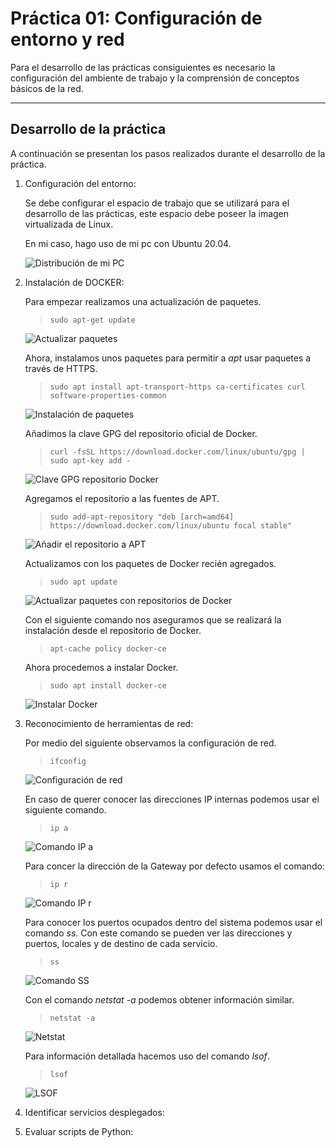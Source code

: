 # Práctica 01: Configuración de entorno y red

Para el desarrollo de las prácticas consiguientes es necesario la configuración del ambiente de trabajo y la comprensión de conceptos básicos de la red.

---

## Desarrollo de la práctica

A continuación se presentan los pasos realizados durante el desarrollo de la práctica.

1. Configuración del entorno:

    Se debe configurar el espacio de trabajo que se utilizará para el desarrollo de las prácticas, este espacio debe poseer la imagen virtualizada de Linux.

    En mi caso, hago uso de mi pc con Ubuntu 20.04.

    ![Distribución de mi PC](/practica01/images/distro.png)

2. Instalación de DOCKER:

    Para empezar realizamos una actualización de paquetes. 
    
    >`sudo apt-get update`

    ![Actualizar paquetes](/practica01/images/update.png)

    Ahora, instalamos unos paquetes para permitir a *apt* usar paquetes a través de HTTPS.

    >`sudo apt install apt-transport-https ca-certificates curl software-properties-common`

    ![Instalación de paquetes](/practica01/images/libs.png)

    Añadimos la clave GPG del repositorio oficial de Docker.

    >`curl -fsSL https://download.docker.com/linux/ubuntu/gpg | sudo apt-key add -`

    ![Clave GPG repositorio Docker](/practica01/images/GPG.png)

    Agregamos el repositorio a las fuentes de APT.

    >`sudo add-apt-repository "deb [arch=amd64] https://download.docker.com/linux/ubuntu focal stable"`

    ![Añadir el repositorio a APT](/practica01/images/APT.png)

    Actualizamos con los paquetes de Docker recién agregados.

    >`sudo apt update`

    ![Actualizar paquetes con repositorios de Docker](/practica01/images/update2.png)

    Con el siguiente comando nos aseguramos que se realizará la instalación desde el repositorio de Docker.

    >`apt-cache policy docker-ce`

    Ahora procedemos a instalar Docker.

    >`sudo apt install docker-ce`

    ![Instalar Docker](/practica01/images/install.png)

3. Reconocimiento de herramientas de red:

    Por medio del siguiente observamos la configuración de red.

    >`ifconfig`

    ![Configuración de red](/practica01/images/ifconfig.png)

    En caso de querer conocer las direcciones IP internas podemos usar el siguiente comando.

    >`ip a`

    ![Comando IP a](/practica01/images/ipa.png)

    Para concer la dirección de la Gateway por defecto usamos el comando:

    >`ip r`

    ![Comando IP r](/practica01/images/ipr.png)

    Para conocer los puertos ocupados dentro del sistema podemos usar el comando *ss*. Con este comando se pueden ver las direcciones y puertos, locales y de destino de cada servicio.

    >`ss`

    ![Comando SS](/practica01/images/ss.png)

    Con el comando *netstat -a* podemos obtener información similar.

    >`netstat -a`

    ![Netstat](/practica01/images/netstat.png)

    Para información detallada hacemos uso del comando *lsof*.

    >`lsof`

    ![LSOF](/practica01/images/lsof.png)

4. Identificar servicios desplegados:

    

5. Evaluar scripts de Python:

